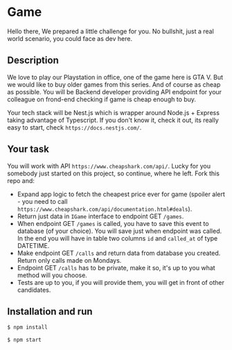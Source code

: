 # Game

Hello there,
We prepared a little challenge for you. No bullshit, just a real world scenario, you could face as dev here.

## Description

We love to play our Playstation in office, one of the game here is GTA V. But we would like to buy older games from this series. And of course as cheap as possible.
You will be Backend developer providing API endpoint for your colleague on frond-end checking if game is cheap enough to buy.

Your tech stack will be Nest.js which is wrapper around Node.js + Express taking advantage of Typescript. If you don't know it, check it out, its really easy to start, check `https://docs.nestjs.com/`.

## Your task

You will work with API `https://www.cheapshark.com/api/`. Lucky for you somebody just started on this project, so continue, where he left. Fork this repo and:

- Expand app logic to fetch the cheapest price ever for game (spoiler alert - you need to call `https://www.cheapshark.com/api/documentation.html#deals`).
- Return just data in `IGame` interface to endpoint GET `/games`.
- When endpoint GET `/games` is called, you have to save this event to database (of your choice). You will save just when endpoint was called. In the end you will have in table two columns `id` and `called_at` of type DATETIME.
- Make endpoint GET `/calls` and return data from database you created. Return only calls made on Mondays.
- Endpoint GET `/calls` has to be private, make it so, it's up to you what method will you choose.
- Tests are up to you, if you will provide them, you will get in front of other candidates.

## Installation and run

```bash
$ npm install
```

```bash
$ npm start
```
